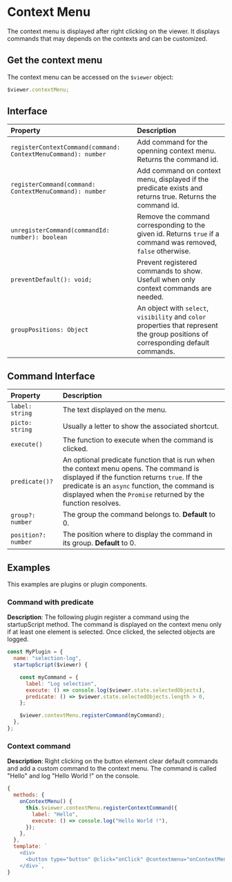 # Context Menu

The context menu is displayed after right clicking on the viewer. It displays commands that may depends on the contexts and can be customized.

## Get the context menu

The context menu can be accessed on the `$viewer` object:

```javascript
$viewer.contextMenu;
```

## Interface

| Property                                                      | Description                                                                                                                        |
| :------------------------------------------------------------ | :--------------------------------------------------------------------------------------------------------------------------------- |
| `registerContextCommand(command: ContextMenuCommand): number` | Add command for the openning context menu. Returns the command id.                                                                 |
| `registerCommand(command: ContextMenuCommand): number`        | Add command on context menu, displayed if the predicate exists and returns true. Returns the command id.                           |
| `unregisterCommand(commandId: number): boolean`               | Remove the command corresponding to the given id. Returns `true` if a command was removed, `false` otherwise.                      |
| `preventDefault(): void;`                                     | Prevent registered commands to show. Usefull when only context commands are needed.                                                |
| `groupPositions: Object`                                      | An object with `select`, `visibility` and `color` properties that represent the group positions of corresponding default commands. |

## Command Interface

| Property            | Description                                                                                                                                                                                                                                              |
| :------------------ | :------------------------------------------------------------------------------------------------------------------------------------------------------------------------------------------------------------------------------------------------------- |
| `label: string`     | The text displayed on the menu.                                                                                                                                                                                                                          |
| `picto: string`     | Usually a letter to show the associated shortcut.                                                                                                                                                                                                        |
| `execute()`         | The function to execute when the command is clicked.                                                                                                                                                                                                     |
| `predicate()?`      | An optional predicate function that is run when the context menu opens. The command is displayed if the function returns `true`. If the predicate is an `async` function, the command is displayed when the `Promise` returned by the function resolves. |
| `group?: number`    | The group the command belongs to. **Default** to 0.                                                                                                                                                                                                      |
| `position?: number` | The position where to display the command in its group. **Default** to 0.                                                                                                                                                                                |

## Examples

This examples are plugins or plugin components.

### Command with predicate

**Description**: The following plugin register a command using the startupScript method. The command is displayed on the context menu only if at least one element is selected. Once clicked, the selected objects are logged.

```javascript
const MyPlugin = {
  name: "selection-log",
  startupScript($viewer) {

    const myCommand = {
      label: "Log selection",
      execute: () => console.log($viewer.state.selectedObjects),
      predicate: () => $viewer.state.selectedObjects.length > 0,
    };

    $viewer.contextMenu.registerCommand(myCommand);
  },
};
```

### Context command

**Description**: Right clicking on the button element clear default commands and add a custom command to the context menu. The command is called "Hello" and log "Hello World !" on the console.

```javascript
{
  methods: {
    onContextMenu() {
      this.$viewer.contextMenu.registerContextCommand({
        label: "Hello",
        execute: () => console.log("Hello World !"),
      });
    },
  },
  template: `
    <div>
      <button type="button" @click="onClick" @contextmenu="onContextMenu">Click me!</button>
    </div>`,
}
```
